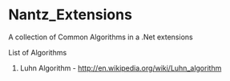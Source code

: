 # Nantz_Extensions
A collection of Common Algorithms in a .Net extensions

List of Algorithms
1. Luhn Algorithm - http://en.wikipedia.org/wiki/Luhn_algorithm 
